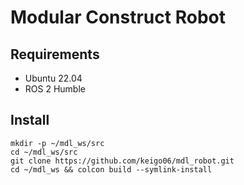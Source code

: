 # Modular Construct Robot

## Requirements

- Ubuntu 22.04
- ROS 2 Humble

## Install

```terminal
mkdir -p ~/mdl_ws/src
cd ~/mdl_ws/src
git clone https://github.com/keigo06/mdl_robot.git
cd ~/mdl_ws && colcon build --symlink-install
```
